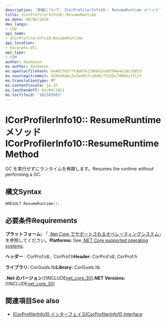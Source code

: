 ```yaml
---
description: '詳細について: ICorProfilerInfo10:: ResumeRuntime メソッド'
title: ICorProfilerInfo10::ResumeRuntime
ms.date: 08/06/2019
dev_langs:
- cpp
api_name:
- ICorProfilerInfo10.ResumeRuntime
api_location:
- mscorwks.dll
api_type:
- COM
author: davmason
ms.author: davmason
ms.openlocfilehash: 6e40270377fab07e110bbd1ea0f94e4e10c3d033
ms.sourcegitcommit: 42d436ebc2a7ee02fc1848c7742bc7d80e13fc2f
ms.translationtype: MT
ms.contentlocale: ja-JP
ms.lasthandoff: 03/04/2021
ms.locfileid: "102103583"
---
```

# <a name="icorprofilerinfo10resumeruntime-method"></a><span data-ttu-id="d55eb-103">ICorProfilerInfo10:: ResumeRuntime メソッド</span><span class="sxs-lookup"><span data-stu-id="d55eb-103">ICorProfilerInfo10::ResumeRuntime Method</span></span>

<span data-ttu-id="d55eb-104">GC を実行せずにランタイムを再開します。</span><span class="sxs-lookup"><span data-stu-id="d55eb-104">Resumes the runtime without performing a GC.</span></span>

## <a name="syntax"></a><span data-ttu-id="d55eb-105">構文</span><span class="sxs-lookup"><span data-stu-id="d55eb-105">Syntax</span></span>

```cpp
HRESULT ResumeRuntime();
```

## <a name="requirements"></a><span data-ttu-id="d55eb-106">必要条件</span><span class="sxs-lookup"><span data-stu-id="d55eb-106">Requirements</span></span>

<span data-ttu-id="d55eb-107">**プラットフォーム:** 「 [.Net Core でサポートされるオペレーティングシステム](../../../core/install/windows.md?pivots=os-windows)」を参照してください。</span><span class="sxs-lookup"><span data-stu-id="d55eb-107">**Platforms:** See [.NET Core supported operating systems](../../../core/install/windows.md?pivots=os-windows).</span></span>

<span data-ttu-id="d55eb-108">**ヘッダー** : CorProf.idl、CorProf.h</span><span class="sxs-lookup"><span data-stu-id="d55eb-108">**Header:** CorProf.idl, CorProf.h</span></span>

<span data-ttu-id="d55eb-109">**ライブラリ:** CorGuids.lib</span><span class="sxs-lookup"><span data-stu-id="d55eb-109">**Library:** CorGuids.lib</span></span>

<span data-ttu-id="d55eb-110">**.Net のバージョン:**[!INCLUDE[net_core_30](../../../../includes/net-core-30-md.md)]</span><span class="sxs-lookup"><span data-stu-id="d55eb-110">**.NET Versions:** [!INCLUDE[net_core_30](../../../../includes/net-core-30-md.md)]</span></span>

## <a name="see-also"></a><span data-ttu-id="d55eb-111">関連項目</span><span class="sxs-lookup"><span data-stu-id="d55eb-111">See also</span></span>

- [<span data-ttu-id="d55eb-112">ICorProfilerInfo10 インターフェイス</span><span class="sxs-lookup"><span data-stu-id="d55eb-112">ICorProfilerInfo10 Interface</span></span>](icorprofilerinfo10-interface.md)
